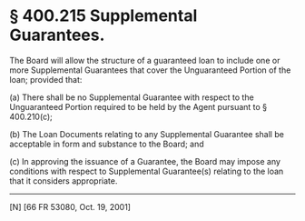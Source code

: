 # § 400.215   Supplemental Guarantees.

The Board will allow the structure of a guaranteed loan to include one or more Supplemental Guarantees that cover the Unguaranteed Portion of the loan; provided that: 


(a) There shall be no Supplemental Guarantee with respect to the Unguaranteed Portion required to be held by the Agent pursuant to § 400.210(c); 


(b) The Loan Documents relating to any Supplemental Guarantee shall be acceptable in form and substance to the Board; and 


(c) In approving the issuance of a Guarantee, the Board may impose any conditions with respect to Supplemental Guarantee(s) relating to the loan that it considers appropriate.



---

[N] [66 FR 53080, Oct. 19, 2001]





